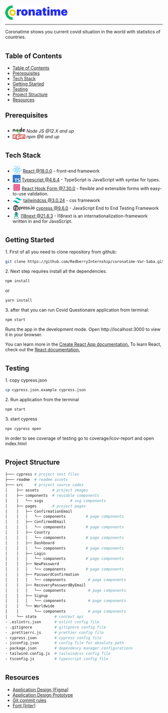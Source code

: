 <div style="display:flex; align-items: center">
  <img src="readme/assets/Logo.png" alt="logo" width="200" style="margin-right: 20px" />
</div>

---

Coronatime shows you current covid situation in the world with statistics of countries.

#

## Table of Contents

- [Table of Contents](#table-of-contents)
- [Prerequisites](#prerequisites)
- [Tech Stack](#tech-stack)
- [Getting Started](#getting-started)
- [Testing](#testing)
- [Project Structure](#project-structure)
- [Resources](#resources)

## Prerequisites

- <img src="readme/assets/NodeJs.png" width="40" style="position: relative; top: 8px" /> _Node JS @12.X and up_
- <img src="readme/assets/Npm.png" width="40" style="position: relative; top: 4px" /> _npm @6 and up_

#

## Tech Stack

- <img src="readme/assets/React.png" height="25" style="position: relative; top: 4px" /> [React @18.0.0](https://reactjs.org) - front-end framework
- <img src="readme/assets/Typescript.png" height="25" style="position: relative; top: 4px" /> [Typescript @4.6.4](https://www.typescriptlang.org/) - TypeScript is JavaScript with syntax for types.
- <img src='readme/assets/ReactHookForm.png'  height="25" style="position: relative; top: 4px" /> [React Hook Form @7.30.0](https://react-hook-form.com/) - flexible and extensible forms with easy-to-use validation.
- <img src="readme/assets/TailwindLogo.png" height="18" style="position: relative; top: 4px" /> [tailwindcss @3.0.24](https://tailwindcss.com/) - css framework
- <img src="readme/assets/Cypress.png" height="22" style="position: relative; top: 4px" /> [cypress @9.6.0](https://www.cypress.io/) - JavaScript End to End Testing Framework
- <img src="readme/assets/I18next.png" height="22" style="position: relative; top: 4px" /> [I18next @21.8.3](https://www.i18next.com/) - I18next is an internationalization-framework written in and for JavaScript.

#

## Getting Started

1\. First of all you need to clone repository from github:

```sh
git clone https://github.com/RedberryInternship/coronatime-Var-Saba.git
```

2\. Next step requires install all the dependencies.

```sh
npm install
```

or

```sh
yarn install
```

3\. after that you can run Covid Questionaire application from terminal:

```sh
npm start
```

Runs the app in the development mode. Open http://localhost:3000 to view it in your browser.

You can learn more in the [Create React App documentation.](https://create-react-app.dev/docs/getting-started/)
To learn React, check out the [React documentation.](https://reactjs.org/)

#

## Testing

1\. copy cypress.json

```sh
cp cypress.json.example cypress.json
```

2\. Run application from the terminal

```sh
npm start
```

3\. start cypress

```sh
npx cypress open
```

In order to see coverage of testing go to coverage/lcov-report and open index.html

#

## Project Structure

```bash
├─── cypress # project test files
├─── readme  # readme assets
├─── src     # project source codes
│    ├── assets      # project images
│    ├── components  # reusable components
│    │   └── svgs            # svg components
│    ├── pages       # project pages
│    │   ├── ConfirmationEmail
│    │   │   └── components         # page components
│    │   ├── ConfirmedEmail
│    │   │   └── components         # page components
│    │   ├── Country
│    │   │   └── components         # page components
│    │   ├── Dashboard
│    │   │   └── components         # page components
│    │   ├── Login
│    │   │   └── components         # page components
│    │   ├── NewPassword
│    │   │   └── components         # page components
│    │   ├── PasswordConfirmation
│    │   │   └── components          # page components
│    │   ├── RecoveryPasswordByEmail
│    │   │   └── components          # page components
│    │   ├── Signup
│    │   │   └── components          # page components
│    │   └── Worldwide
│    │       └── components          # page components 
│    └── state        # context api
- .eslintrc.json      # eslint config file
- .gitignore          # gitignore config file
- .prettierrc.js      # prettier config file
- cypress.json        # cypress config file
- jsconfig.json       # config file for absolute path
- package.json        # dependency manager configurations
- tailwind.config.js  # tailwindcss config file
- tsconfig.js         # typescript config file

```

#

## Resources

- [Application Design [Figma]](https://www.figma.com/file/O9A950iYrHgZHtBuCtNSY8/Coronatime?node-id=0%3A1)
- [Application Design Prototype](https://www.figma.com/proto/O9A950iYrHgZHtBuCtNSY8/Coronatime?node-id=0%3A1&scaling=min-zoom&page-id=0%3A1)
- [Git commit rules](https://redberry.gitbook.io/resources/git-is-semantikuri-komitebi)
- [Font [Inter]](https://fonts.google.com/specimen/Inter)
